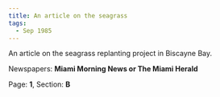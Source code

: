 ```yaml
---  
title: An article on the seagrass  
tags:  
  - Sep 1985  
---  
```

  
An article on the seagrass replanting project in Biscayne Bay.  
  
Newspapers: **Miami Morning News or The Miami Herald**  
  
Page: **1**, Section: **B** 

